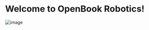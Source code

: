 # Welcome to OpenBook Robotics!
![image](https://github.com/Open-Book-Robotics/.github/assets/45152980/ab751b0e-1824-4932-a9a8-0bd24a03216d)

